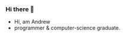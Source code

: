 ### Hi there 👋

- Hi, am Andrew
- programmer & computer-science graduate.
<!--
- I'am interested in Applied Cryptography & Distributed Systems.
-->
<!--

[![Anurag's GitHub stats](https://github-readme-stats.vercel.app/api?username=aodr3w)](https://github.com/anuraghazra/github-readme-stats)

[![Top Langs](https://github-readme-stats.vercel.app/api/top-langs/?username=aodr3w)](https://github.com/anuraghazra/github-readme-stats)

[![GitHub Streak](https://streak-stats.demolab.com?user=aodr3w)](https://git.io/streak-stats)
-->  



<!--
**AndrewOdiit/AndrewOdiit** is a ✨ _special_ ✨ repository because its `README.md` (this file) appears on your GitHub profile.

Here are some ideas to get you started:

- 👯 I’m looking to collaborate on ...
- 🤔 I’m looking for help with ...
- 💬 Ask me about ...
- 📫 How to reach me: ...
- 😄 Pronouns: ...
- ⚡ Fun fact: ...

-->
